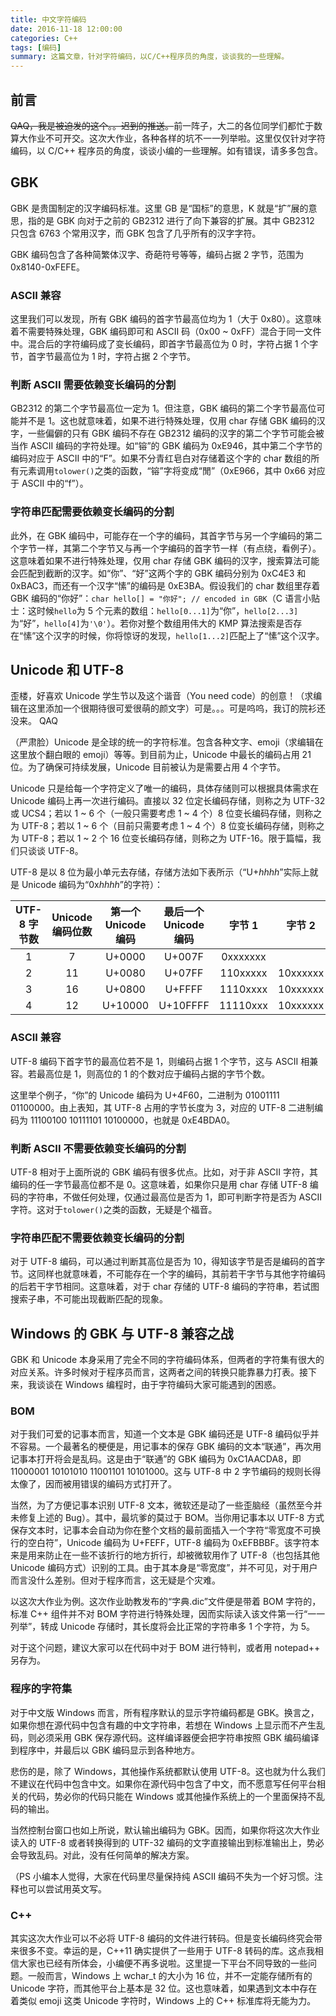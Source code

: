```yaml
---
title: 中文字符编码
date: 2016-11-18 12:00:00
categories: C++
tags: [编码]
summary: 这篇文章，针对字符编码，以C/C++程序员的角度，谈谈我的一些理解。
---
```


## 前言
<del>QAQ，我是被迫发的这个。。迟到的推送。</del>前一阵子，大二的各位同学们都忙于数算大作业不可开交。这次大作业，各种各样的坑不一一列举啦。这里仅仅针对字符编码，以 C/C++ 程序员的角度，谈谈小编的一些理解。如有错误，请多多包含。

<!--more-->

## GBK
GBK 是贵国制定的汉字编码标准。这里 GB 是“国标”的意思，K 就是“扩”展的意思，指的是 GBK 向对于之前的 GB2312 进行了向下兼容的扩展。其中 GB2312 只包含 6763 个常用汉字，而 GBK 包含了几乎所有的汉字字符。

GBK 编码包含了各种简繁体汉字、奇葩符号等等，编码占据 2 字节，范围为 0x8140-0xFEFE。

### ASCII 兼容
这里我们可以发现，所有 GBK 编码的首字节最高位均为 1（大于 0x80）。这意味着不需要特殊处理，GBK 编码即可和 ASCII 码（0x00 ~ 0xFF）混合于同一文件中。混合后的字符编码成了变长编码，即首字节最高位为 0 时，字符占据 1 个字节，首字节最高位为 1 时，字符占据 2 个字节。

### 判断 ASCII 需要依赖变长编码的分割
GB2312 的第二个字节最高位一定为 1。但注意，GBK 编码的第二个字节最高位可能并不是 1。这也就意味着，如果不进行特殊处理，仅用 char 存储 GBK 编码的汉字，一些偏僻的只有 GBK 编码不存在 GB2312 编码的汉字的第二个字节可能会被当作 ASCII 编码的字符处理。如“镕”的 GBK 编码为 0xE946，其中第二个字节的编码对应于 ASCII 中的“F”。如果不分青红皂白对存储着这个字的 char 数组的所有元素调用`tolower()`之类的函数，“镕”字将变成“閒”（0xE966，其中 0x66 对应于 ASCII 中的“f”）。

### 字符串匹配需要依赖变长编码的分割
此外，在 GBK 编码中，可能存在一个字的编码，其首字节与另一个字编码的第二个字节一样，其第二个字节又与再一个字编码的首字节一样（有点绕，看例子）。这意味着如果不进行特殊处理，仅用 char 存储 GBK 编码的汉字，搜索算法可能会匹配到截断的汉字。如“你”、“好”这两个字的 GBK 编码分别为 0xC4E3 和 0xBAC3，而还有一个汉字“愫”的编码是 0xE3BA。假设我们的 char 数组里存着 GBK 编码的“你好”：`char hello[] = "你好"; // encoded in GBK`（C 语言小贴士：这时候`hello`为 5 个元素的数组：`hello[0...1]`为“你”，`hello[2...3]`为“好”，`hello[4]`为`'\0'`）。若你对整个数组用伟大的 KMP 算法搜索是否存在“愫”这个汉字的时候，你将惊讶的发现，`hello[1...2]`匹配上了“愫”这个汉字。

## Unicode 和 UTF-8
歪楼，好喜欢 Unicode 学生节以及这个谐音（You need code）的创意！（求编辑在这里添加一个很期待很可爱很萌的颜文字）可是。。。可是呜呜，我订的院衫还没来。 QAQ

（严肃脸）Unicode 是全球的统一的字符标准。包含各种文字、emoji（求编辑在这里放个翻白眼的 emoji）等等。到目前为止，Unicode 中最长的编码占用 21 位。为了确保可持续发展，Unicode 目前被认为是需要占用 4 个字节。

Unicode 只是给每一个字符定义了唯一的编码，具体存储则可以根据具体需求在 Unicode 编码上再一次进行编码。直接以 32 位定长编码存储，则称之为 UTF-32 或 UCS4；若以 1 ~ 6 个（一般只需要考虑 1 ~ 4 个）8 位变长编码存储，则称之为 UTF-8；若以 1 ~ 6 个（目前只需要考虑 1 ~ 4 个）8 位变长编码存储，则称之为 UTF-8；若以 1 ~ 2 个 16 位变长编码存储，则称之为 UTF-16。限于篇幅，我们只谈谈 UTF-8。

UTF-8 是以 8 位为最小单元去存储，存储方法如下表所示（“U+*hhhh*”实际上就是 Unicode 编码为“0x*hhhh*”的字符）：

|UTF-8 字节数|Unicode 编码位数|第一个 Unicode 编码|最后一个 Unicode 编码|字节 1  |字节 2  |字节 3  |字节 4  |
|:----------:|:--------------:|:-----------------:|:-------------------:|:------:|:------:|:------:|:------:|
|1           |7               |U+0000             |U+007F               |0xxxxxxx|        |        |        |
|2           |11              |U+0080             |U+07FF               |110xxxxx|10xxxxxx|        |        |
|3           |16              |U+0800             |U+FFFF               |1110xxxx|10xxxxxx|10xxxxxx|        |
|4           |12              |U+10000            |U+10FFFF             |11110xxx|10xxxxxx|10xxxxxx|10xxxxxx|

### ASCII 兼容
UTF-8 编码下首字节的最高位若不是 1，则编码占据 1 个字节，这与 ASCII 相兼容。若最高位是 1，则高位的 1 的个数对应于编码占据的字节个数。

这里举个例子，“你”的 Unicode 编码为 U+4F60，二进制为 01001111 01100000。由上表知，其 UTF-8 占用的字节长度为 3，对应的 UTF-8 二进制编码为 11100100 10111101 10100000，也就是 0xE4BDA0。

### 判断 ASCII 不需要依赖变长编码的分割
UTF-8 相对于上面所说的 GBK 编码有很多优点。比如，对于非 ASCII 字符，其编码的任一字节最高位都不是 0。这意味着，如果你只是用 char 存储 UTF-8 编码的字符串，不做任何处理，仅通过最高位是否为 1，即可判断字符是否为 ASCII 字符。这对于`tolower()`之类的函数，无疑是个福音。

### 字符串匹配不需要依赖变长编码的分割
对于 UTF-8 编码，可以通过判断其高位是否为 10，得知该字节是否是编码的首字节。这同样也就意味着，不可能存在一个字的编码，其前若干字节与其他字符编码的后若干字节相同。这意味着，对于 char 存储的 UTF-8 编码的字符串，若试图搜索子串，不可能出现截断匹配的现象。

## Windows 的 GBK 与 UTF-8 兼容之战
GBK 和 Unicode 本身采用了完全不同的字符编码体系，但两者的字符集有很大的对应关系。许多时候对于程序员而言，这两者之间的转换只能靠暴力打表。接下来，我谈谈在 Windows 编程时，由于字符编码大家可能遇到的困惑。

### BOM
对于我们可爱的记事本而言，知道一个文本是 GBK 编码还是 UTF-8 编码似乎并不容易。一个最著名的梗便是，用记事本的保存 GBK 编码的文本“联通”，再次用记事本打开将会是乱码。这是由于“联通”的 GBK 编码为 0xC1AACDA8，即 11000001 10101010 11001101 10101000。这与 UTF-8 中 2 字节编码的规则长得太像了，因而被用错误的编码方式打开了。

当然，为了方便记事本识别 UTF-8 文本，微软还是动了一些歪脑经（虽然至今并未修复上述的 Bug）。其中，最坑爹的莫过于 BOM。当你用记事本以 UTF-8 方式保存文本时，记事本会自动为你在整个文档的最前面插入一个字符“零宽度不可换行的空白符”，Unicode 编码为 U+FEFF，UTF-8 编码为 0xEFBBBF。该字符本来是用来防止在一些不该折行的地方折行，却被微软用作了 UTF-8（也包括其他 Unicode 编码方式）识别的工具。由于其本身是“零宽度”，并不可见，对于用户而言没什么差别。但对于程序而言，这无疑是个灾难。

以这次大作业为例。这次作业助教发布的“字典.dic”文件便是带着 BOM 字符的，标准 C++ 组件并不对 BOM 字符进行特殊处理，因而实际读入该文件第一行“一一列举”，转成 Unicode 存储时，其长度将会比正常的字符串多 1 个字符，为 5。

对于这个问题，建议大家可以在代码中对于 BOM 进行特判，或者用 notepad++ 另存为。

### 程序的字符集
对于中文版 Windows 而言，所有程序默认的显示字符编码都是 GBK。换言之，如果你想在源代码中包含有趣的中文字符串，若想在 Windows 上显示而不产生乱码，则必须采用 GBK 保存源代码。这样编译器便会把字符串按照 GBK 编码编译到程序中，并最后以 GBK 编码显示到各种地方。

悲伤的是，除了 Windows，其他操作系统都默认使用 UTF-8。这也就为什么我们不建议在代码中包含中文。如果你在源代码中包含了中文，而不愿意写任何平台相关的代码，势必你的代码只能在 Windows 或其他操作系统上的一个里面保持不乱码的输出。

当然控制台窗口也如上所说，默认输出编码为 GBK。因而，如果你将这次大作业读入的 UTF-8 或者转换得到的 UTF-32 编码的文字直接输出到标准输出上，势必会导致乱码。对此，没有任何简单的解决方案。

（PS 小编本人觉得，大家在代码里尽量保持纯 ASCII 编码不失为一个好习惯。注释也可以尝试用英文写。

### C++
其实这次大作业可以不必将 UTF-8 编码的文件进行转码。但是变长编码终究会带来很多不变。幸运的是，C++11 确实提供了一些用于 UTF-8 转码的库。这点我相信大家也已经有所体会，小编便不再多说啦。这里提一下平台不同导致的一些问题。一般而言，Windows 上 wchar\_t 的大小为 16 位，并不一定能存储所有的 Unicode 字符，而其他平台上基本是 32 位。这也意味着，如果遇到文本中存在着类似 emoji 这类 Unicode 字符时，Windows 上的 C++ 标准库将无能为力。
